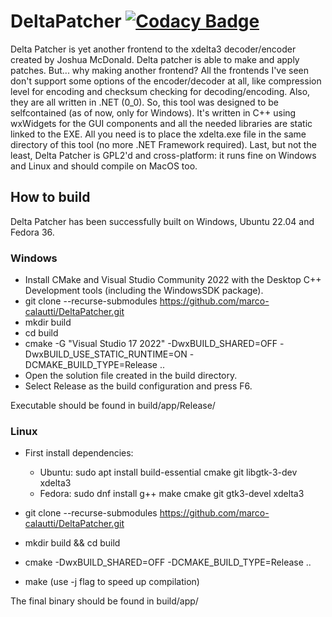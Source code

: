 # DeltaPatcher [![Codacy Badge](https://app.codacy.com/project/badge/Grade/bdfed52f118c4199ad0d828520f29b61)](https://www.codacy.com/gh/marco-calautti/DeltaPatcher/dashboard?utm_source=github.com&amp;utm_medium=referral&amp;utm_content=marco-calautti/DeltaPatcher&amp;utm_campaign=Badge_Grade)

Delta Patcher is yet another frontend to the
xdelta3 decoder/encoder created by Joshua
McDonald. Delta patcher is able to make and
apply patches. But... why making another frontend?
All the frontends I've seen don't support some
options of the encoder/decoder at all, like
compression level for encoding and checksum
checking for decoding/encoding. Also, they are
all written in .NET (0_0). So, this tool was
designed to be selfcontained (as of now, only
for Windows). It's written in C++ using
wxWidgets for the GUI components and all the
needed libraries are static linked to the EXE.
All you need is to place the xdelta.exe file
in the same directory of this tool (no more
.NET Framework required).
Last, but not the least, Delta Patcher is
GPL2'd and cross-platform: it runs fine on
Windows and Linux and should compile on MacOS
too.

## How to build
Delta Patcher has been successfully built on Windows, Ubuntu 22.04 and Fedora 36.

### Windows

-   Install CMake and Visual Studio Community 2022 with the Desktop C++ Development tools (including the WindowsSDK package).
-   git clone --recurse-submodules https://github.com/marco-calautti/DeltaPatcher.git
-   mkdir build
-   cd build
-   cmake -G "Visual Studio 17 2022" -DwxBUILD_SHARED=OFF -DwxBUILD_USE_STATIC_RUNTIME=ON -DCMAKE_BUILD_TYPE=Release ..
-   Open the solution file created in the build directory.
-   Select Release as the build configuration and press F6.

Executable should be found in build/app/Release/

### Linux

-   First install dependencies:
    -   Ubuntu: sudo apt install build-essential cmake git libgtk-3-dev xdelta3
    -   Fedora: sudo dnf install g++ make cmake git gtk3-devel xdelta3

-   git clone --recurse-submodules https://github.com/marco-calautti/DeltaPatcher.git
-   mkdir build && cd build
-   cmake -DwxBUILD_SHARED=OFF -DCMAKE_BUILD_TYPE=Release ..
-   make (use -j flag to speed up compilation)

The final binary should be found in build/app/
